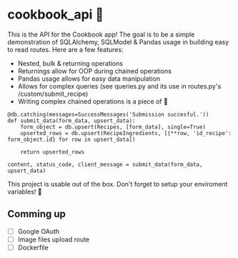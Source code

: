 # cookbook_api 🍔
This is the API for the Cookbook app! The goal is to be a simple demonstration of SQLAlchemy, SQLModel & Pandas usage in building easy to read routes. Here are a few features:

- Nested, bulk & returning operations
- Returnings allow for OOP during chained operations
- Pandas usage allows for easy data manipulation
- Allows for complex queries (see queries.py and its use in routes.py's /custom/submit_recipe)
- Writing complex chained operations is a piece of 🍰

```
@db.catching(messages=SuccessMessages('Submission succesful.'))
def submit_data(form_data, upsert_data):
    form_object = db.upsert(Recipes, [form_data], single=True)
    upserted_rows = db.upsert(RecipeIngredients, [{**row, 'id_recipe': form_object.id} for row in upsert_data])

    return upserted_rows

content, status_code, client_message = submit_data(form_data, upsert_data)
```

This project is usable out of the box. Don't forget to setup your enviroment variables! 🚀

## Comming up
- [ ] Google OAuth
- [ ] Image files upload route
- [ ] Dockerfile
